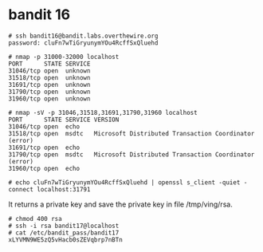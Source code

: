 # bandit 16

    # ssh bandit16@bandit.labs.overthewire.org
    password: cluFn7wTiGryunymYOu4RcffSxQluehd

    # nmap -p 31000-32000 localhost
    PORT      STATE SERVICE
    31046/tcp open  unknown
    31518/tcp open  unknown
    31691/tcp open  unknown
    31790/tcp open  unknown
    31960/tcp open  unknown

    # nmap -sV -p 31046,31518,31691,31790,31960 localhost
    PORT      STATE SERVICE VERSION
    31046/tcp open  echo
    31518/tcp open  msdtc   Microsoft Distributed Transaction Coordinator (error)
    31691/tcp open  echo
    31790/tcp open  msdtc   Microsoft Distributed Transaction Coordinator (error)
    31960/tcp open  echo

    # echo cluFn7wTiGryunymYOu4RcffSxQluehd | openssl s_client -quiet -connect localhost:31791

It returns a private key and save the private key in file /tmp/ving/rsa.

    # chmod 400 rsa
    # ssh -i rsa bandit17@localhost
    # cat /etc/bandit_pass/bandit17
    xLYVMN9WE5zQ5vHacb0sZEVqbrp7nBTn

